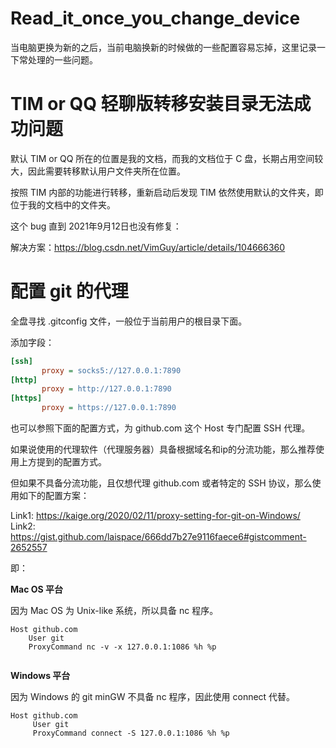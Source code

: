 # Read_it_once_you_change_device

当电脑更换为新的之后，当前电脑换新的时候做的一些配置容易忘掉，这里记录一下常处理的一些问题。

# TIM or QQ 轻聊版转移安装目录无法成功问题
默认 TIM or QQ 所在的位置是我的文档，而我的文档位于 C 盘，长期占用空间较大，因此需要转移默认用户文件夹所在位置。

按照 TIM 内部的功能进行转移，重新启动后发现 TIM 依然使用默认的文件夹，即位于我的文档中的文件夹。

这个 bug 直到 2021年9月12日也没有修复：

解决方案：https://blog.csdn.net/VimGuy/article/details/104666360

# 配置 git 的代理

全盘寻找 .gitconfig 文件，一般位于当前用户的根目录下面。

添加字段：
```ini
[ssh]
       proxy = socks5://127.0.0.1:7890
[http]
       proxy = http://127.0.0.1:7890
[https]
       proxy = https://127.0.0.1:7890
```

也可以参照下面的配置方式，为 github.com 这个 Host 专门配置 SSH 代理。

如果说使用的代理软件（代理服务器）具备根据域名和ip的分流功能，那么推荐使用上方提到的配置方式。

但如果不具备分流功能，且仅想代理 github.com 或者特定的 SSH 协议，那么使用如下的配置方案：

Link1: https://kaige.org/2020/02/11/proxy-setting-for-git-on-Windows/ 
Link2: https://gist.github.com/laispace/666dd7b27e9116faece6#gistcomment-2652557

即：

**Mac OS 平台**

因为 Mac OS 为 Unix-like 系统，所以具备 nc 程序。

```gitconfig
Host github.com
    User git
    ProxyCommand nc -v -x 127.0.0.1:1086 %h %p
    
```

**Windows 平台**

因为 Windows 的 git minGW 不具备 nc 程序，因此使用 connect 代替。

```gitconfig
Host github.com
     User git
     ProxyCommand connect -S 127.0.0.1:1086 %h %p
```
